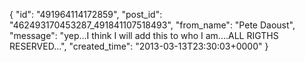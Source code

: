  {
   "id": "491964114172859",
   "post_id": "462493170453287_491841107518493",
   "from_name": "Pete Daoust",
   "message": "yep...I think I will add this to who I am....ALL RIGTHS RESERVED...",
   "created_time": "2013-03-13T23:30:03+0000"
 }
